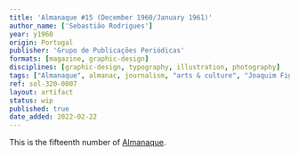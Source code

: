 ```yaml
---
title: 'Almanaque #15 (December 1960/January 1961)'
author_name: ['Sebastião Rodrigues']
year: y1960
origin: Portugal
publisher: 'Grupo de Publicações Periódicas'
formats: [magazine, graphic-design]
disciplines: [graphic-design, typography, illustration, photography]
tags: ["Almanaque", almanac, journalism, "arts & culture", "Joaquim Figueiredo Magalhães"]
ref: sol-320-0007
layout: artifact
status: wip
published: true
date_added: 2022-02-22
---
```

<p>This is the fifteenth number of <a class="text cat-link publisher" href="/tags/almanaque/">Almanaque</a>.</p>
